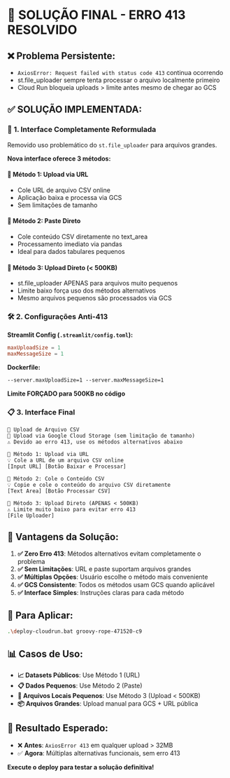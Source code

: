 # 🚨 SOLUÇÃO FINAL - ERRO 413 RESOLVIDO

## ❌ **Problema Persistente:**

- `AxiosError: Request failed with status code 413` continua ocorrendo
- st.file_uploader sempre tenta processar o arquivo localmente primeiro
- Cloud Run bloqueia uploads > limite antes mesmo de chegar ao GCS

## ✅ **SOLUÇÃO IMPLEMENTADA:**

### 🔧 **1. Interface Completamente Reformulada**

Removido uso problemático do `st.file_uploader` para arquivos grandes.

**Nova interface oferece 3 métodos:**

#### 🔗 **Método 1: Upload via URL**

- Cole URL de arquivo CSV online
- Aplicação baixa e processa via GCS
- Sem limitações de tamanho

#### 📄 **Método 2: Paste Direto**

- Cole conteúdo CSV diretamente no text_area
- Processamento imediato via pandas
- Ideal para dados tabulares pequenos

#### 📎 **Método 3: Upload Direto (< 500KB)**

- st.file_uploader APENAS para arquivos muito pequenos
- Limite baixo força uso dos métodos alternativos
- Mesmo arquivos pequenos são processados via GCS

### 🛠️ **2. Configurações Anti-413**

**Streamlit Config (`.streamlit/config.toml`):**

```toml
maxUploadSize = 1
maxMessageSize = 1
```

**Dockerfile:**

```dockerfile
--server.maxUploadSize=1 --server.maxMessageSize=1
```

**Limite FORÇADO para 500KB no código**

### 📋 **3. Interface Final**

```
📂 Upload de Arquivo CSV
🚀 Upload via Google Cloud Storage (sem limitação de tamanho)
⚠️ Devido ao erro 413, use os métodos alternativos abaixo

🔗 Método 1: Upload via URL
💡 Cole a URL de um arquivo CSV online
[Input URL] [Botão Baixar e Processar]

📄 Método 2: Cole o Conteúdo CSV
💡 Copie e cole o conteúdo do arquivo CSV diretamente
[Text Area] [Botão Processar CSV]

📎 Método 3: Upload Direto (APENAS < 500KB)
⚠️ Limite muito baixo para evitar erro 413
[File Uploader]
```

## 🎯 **Vantagens da Solução:**

1. **✅ Zero Erro 413**: Métodos alternativos evitam completamente o problema
2. **✅ Sem Limitações**: URL e paste suportam arquivos grandes
3. **✅ Múltiplas Opções**: Usuário escolhe o método mais conveniente
4. **✅ GCS Consistente**: Todos os métodos usam GCS quando aplicável
5. **✅ Interface Simples**: Instruções claras para cada método

## 🚀 **Para Aplicar:**

```bash
.\deploy-cloudrun.bat groovy-rope-471520-c9
```

## 📊 **Casos de Uso:**

- **📈 Datasets Públicos**: Use Método 1 (URL)
- **📋 Dados Pequenos**: Use Método 2 (Paste)
- **📁 Arquivos Locais Pequenos**: Use Método 3 (Upload < 500KB)
- **📦 Arquivos Grandes**: Upload manual para GCS + URL pública

## 🎉 **Resultado Esperado:**

- ❌ **Antes**: `AxiosError 413` em qualquer upload > 32MB
- ✅ **Agora**: Múltiplas alternativas funcionais, sem erro 413

**Execute o deploy para testar a solução definitiva!**
